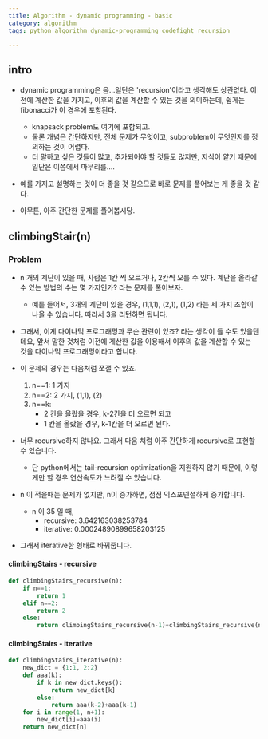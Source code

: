 ```yaml
---
title: Algorithm - dynamic programming - basic
category: algorithm 
tags: python algorithm dynamic-programming codefight recursion

---
```


## intro

- dynamic programming은 음...일단은 'recursion'이라고 생각해도 상관없다. 이전에 계산한 값을 가지고, 이후의 값을 계산할 수 있는 것을 의미하는데, 쉽게는 fibonacci가 이 경우에 포함된다. 
	- knapsack problem도 여기에 포함되고. 
	- 물론 개념은 간단하지만, 전체 문제가 무엇이고, subproblem이 무엇인지를 정의하는 것이 어렵다.
	- 더 말하고 싶은 것들이 많고, 추가되어야 할 것들도 많지만, 지식이 얕기 때문에 일단은 이쯤에서 마무리를....
- 예를 가지고 설명하는 것이 더 좋을 것 같으므로 바로 문제를 풀어보는 게 좋을 것 같다. 

- 아무튼, 아주 간단한 문제를 풀어봅시당. 

## climbingStair(n)

### Problem

- n 개의 계단이 있을 때, 사람은 1칸 씩 오르거나, 2칸씩 오를 수 있다. 계단을 올라갈 수 있는 방법의 수는 몇 가지인가? 라는 문제를 풀어보자. 
	- 예를 들어서, 3개의 계단이 있을 경우, (1,1,1), (2,1), (1,2) 라는 세 가지 조합이 나올 수 있습니다. 따라서 3을 리턴하면 됩니다.
- 그래서, 이게 다이나믹 프로그래밍과 무슨 관련이 있죠? 라는 생각이 들 수도 있을텐데요, 앞서 말한 것처럼 이전에 계산한 값을 이용해서 이후의 값을 계산할 수 있는 것을 다이나믹 프로그래밍이라고 합니다. 
- 이 문제의 경우는 다음처럼 쪼갤 수 있죠. 
	1. n==1: 1 가지
	2. n==2: 2 가지, (1,1), (2)
	3. n==k: 
		- 2 칸을 올랐을 경우, k-2칸을 더 오르면 되고
		- 1 칸을 올랐을 경우, k-1칸을 더 오르면 된다. 
- 너무 recursive하지 않나요. 그래서 다음 처럼 아주 간단하게 recursive로 표현할 수 있습니다. 
	- 단 python에서는 tail-recursion optimization을 지원하지 않기 때문에, 이렇게만 할 경우 연산속도가 느려질 수 있습니다. 
- n 이 적을때는 문제가 없지만, n이 증가하면, 점점 익스포넨셜하게 증가합니다. 
	- n 이 35 일 때, 
		- recursive: 3.642163038253784
		- iterative: 0.00024890899658203125
		
- 그래서 iterative한 형태로 바꿔줍니다. 

#### climbingStairs - recursive

```python
def climbingStairs_recursive(n):
    if n==1:
        return 1
    elif n==2:
        return 2
    else:
        return climbingStairs_recursive(n-1)+climbingStairs_recursive(n-2)
```

#### climbingStairs - iterative

```python
def climbingStairs_iterative(n):
    new_dict = {1:1, 2:2}
    def aaa(k):
        if k in new_dict.keys():
            return new_dict[k]
        else:
            return aaa(k-2)+aaa(k-1)
    for i in range(1, n+1):
        new_dict[i]=aaa(i)
    return new_dict[n]
```
